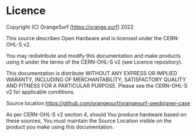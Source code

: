 # Licence

Copyright (C) OrangeSurf (https://orange.surf) 2022

This source describes Open Hardware and is licensed under the CERN-OHL-S v2.

You may redistribute and modify this documentation and make products using it
under the terms of the CERN-OHL-S v2 (see Licence repository).

This documentation is distribute WITHOUT ANY EXPRESS OR IMPLIED WARANTY,
INCLUDING OF MERCHANTABILITY, SATISFACTORY QUALITY AND FITNESS FOR A 
PARTICULAR PURPOSE. Please see the CERN-OHL-S v2 for applicable conditions.

Source location https://github.com/orangesurf/orangesurf-seedsigner-case

As per CERN-OHL-S v2 section 4, should You produce hardware based on these sources,
You must maintain the Source Location visible on the product you make using this documentation.

